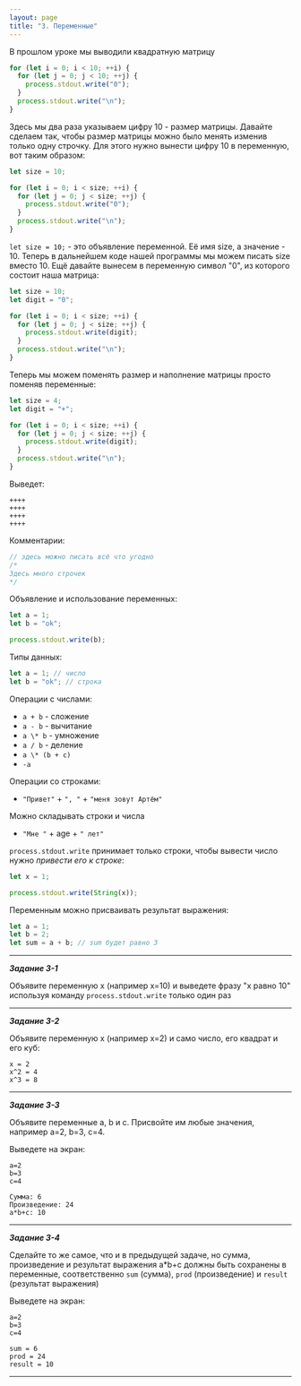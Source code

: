 ```yaml
---
layout: page
title: "3. Переменные"
---
```


В прошлом уроке мы выводили квадратную матрицу

```js
for (let i = 0; i < 10; ++i) {
  for (let j = 0; j < 10; ++j) {
    process.stdout.write("0");
  }
  process.stdout.write("\n");
}
```

Здесь мы два раза указываем цифру 10 - размер матрицы. Давайте сделаем так, чтобы размер матрицы можно было менять изменив только одну строчку. Для этого нужно вынести цифру 10 в переменную, вот таким образом:

```js
let size = 10;

for (let i = 0; i < size; ++i) {
  for (let j = 0; j < size; ++j) {
    process.stdout.write("0");
  }
  process.stdout.write("\n");
}
```

`let size = 10;` - это объявление переменной. Её имя size, а значение - 10. Теперь в дальнейшем коде нашей программы мы можем писать size вместо 10. Ещё давайте вынесем в переменную символ "0", из которого состоит наша матрица:

```js
let size = 10;
let digit = "0";

for (let i = 0; i < size; ++i) {
  for (let j = 0; j < size; ++j) {
    process.stdout.write(digit);
  }
  process.stdout.write("\n");
}
```

Теперь мы можем поменять размер и наполнение матрицы просто поменяв переменные:

```js
let size = 4;
let digit = "+";

for (let i = 0; i < size; ++i) {
  for (let j = 0; j < size; ++j) {
    process.stdout.write(digit);
  }
  process.stdout.write("\n");
}
```

Выведет:

```
++++
++++
++++
++++
```

Комментарии:

```js
// здесь можно писать всё что угодно
/*
Здесь много строчек
*/
```

Объявление и использование переменных:

```js
let a = 1;
let b = "ok";

process.stdout.write(b);
```

Типы данных:

```js
let a = 1; // число
let b = "ok"; // строка
```

Операции с числами:

- `a + b` - сложение
- `a - b` - вычитание
- `a \* b` - умножение
- `a / b` - деление
- `a \* (b + c)`
- `-a`

Операции со строками:

- `"Привет"` + `", "` + `"меня зовут Артём"`

Можно складывать строки и числа

- `"Мне "` + age + `" лет"`

`process.stdout.write` принимает только строки, чтобы вывести число нужно _привести его к строке_:

```js
let x = 1;

process.stdout.write(String(x));
```

Переменным можно присваивать результат выражения:

```js
let a = 1;
let b = 2;
let sum = a + b; // sum будет равно 3
```

---

_**Задание 3-1**_

Объявите переменную x (например x=10) и выведете фразу "x равно 10" используя команду `process.stdout.write` только один раз

---

_**Задание 3-2**_

Объявите переменную x (например x=2) и само число, его квадрат и его куб:

```
x = 2
x^2 = 4
x^3 = 8
```

---

_**Задание 3-3**_

Объявите переменные a, b и c. Присвойте им любые значения, например a=2, b=3, c=4.

Выведете на экран:

```
a=2
b=3
c=4

Сумма: 6
Произведение: 24
a*b+c: 10
```

---

_**Задание 3-4**_

Сделайте то же самое, что и в предыдущей задаче, но сумма, произведение и результат выражения a\*b+c должны быть сохранены в переменные, соответственно `sum` (сумма), `prod` (произведение) и `result` (результат выражения)

Выведете на экран:

```
a=2
b=3
c=4

sum = 6
prod = 24
result = 10
```

---
